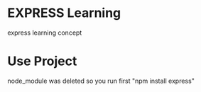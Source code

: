 # EXPRESS Learning

express learning concept 

# Use Project
node_module was deleted 
so you run first "npm install express"